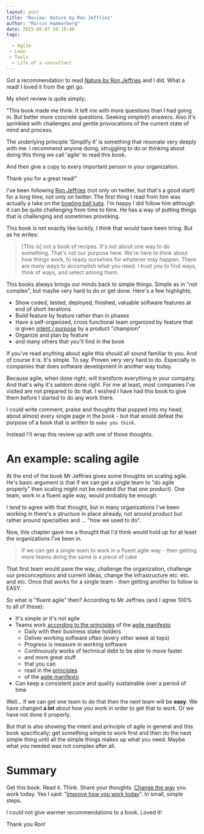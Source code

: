 ```yaml
---
layout: post
title: "Review: Nature by Ron Jeffries"
author: "Marcus Hammarberg"
date: 2015-09-07 10:19:40
tags:

  - Agile
 - Lean
 - Tools
  - Life of a consultant
---
```


Got a recommendation to read [Nature by Ron Jeffries](https://pragprog.com/book/rjnsd/the-nature-of-software-development) and I did. What a read! I loved it from the get go.

My short review is quite simply;

"This book made me think. It left me with more questions than I had going in. But better more concrete questions. Seeking simple(r) answers. Also it's sprinkled with challenges and gentle provocations of the current state of mind and process.

The underlying principle 'Simplify it' is something that resonate very deeply with me. I recommend anyone doing, struggling to do or thinking about doing this thing we call 'agile' to read this book.

And then give a copy to every important person in your organization.

Thank you for a great read!"

<!-- excerpt-end -->

I've been following [Ron Jeffries](https://twitter.com/ronjeffries) (not only on twitter, but that's a good start) for a long time, not only on twitter. The first thing I read from him was actually a take on the [bowling ball kata](http://ronjeffries.com/xprog/articles/miningbowling/). I'm happy I did follow him although it can be quite challenging from time to time. He has a way of putting things that is challenging and sometimes provoking.

This book is not exactly like luckily, I think that would have been tiring. But as he writes:

<blockquote>[This is] not a book of recipes. It's not about one way to do something. That's not our purpose here. We're here to think about how things work, to ready ourselves for whatever may happen. There are many ways to accomplish what you need. I trust you to find ways, think of ways, and select among them.</blockquote>

This books always brings our minds back to simple things. Simple as in "not complex", but maybe very hard to do or get done. Here's a few highlights;

* Show coded, tested, deployed, finished, valuable software features at end of short iterations
* Build feature by feature rather than in phases
* Have a self-organized, cross functional team organized by feature that is given [intent / purpose](http://www.marcusoft.net/2014/06/move-information-to-authority-and-not.html) by a product "champion"
* Organize and plan by feature
* and many others that you'll find in the book

If you've read anything about agile this should all sound familiar to you. And of course it is. It's simple. To say. Proven very very hard to do. Especially in companies that does software development in another way today.

Because agile, when done right, will transform everything in your company. And that's why it's seldom done right. For me at least, most companies I've visited are not prepared to do that. I wished I have had this book to give them before I started to do any work there.

I could write comment, praise and thoughts that popped into my head, about almost every single page in the book - but that would defeat the purpose of a book that is written to <code>make you think</code>.

Instead I'll wrap this review up with one of those thoughts.

# An example: scaling agile
At the end of the book Mr Jeffries gives some thoughts on scaling agile. He's basic argument is that if we can get a single team to "do agile properly" then scaling might not be needed (for that one product). One team, work in a fluent agile way, would probably be enough.

I tend to agree with that thought, but in many organizations I've been working in there's a structure in place already, not around product but rather around specialties and ... "how we used to do".

Now, this chapter gave me a thought that I'd think would hold up for at least the organizations I've been in.

<blockquote>If we can get a single team to work in a fluent agile way - then getting more teams doing the same is a piece of cake</blockquote>

That first team would pave the way, challenge the organization, challenge our preconceptions and current ideas, change the infrastructure etc. etc. and etc. Once that works for a single team - then getting another to follow is EASY.

So what is "fluent agile" then? According to Mr Jeffries (and I agree 100% to all of these):

* It's simple or it's not agile
* Teams work [according to the principles](http://agilemanifesto.org/principles.html) of the [agile manifesto](http://agilemanifesto.org/)
	* Daily with their business stake holders
	* Deliver working software often (every other week at tops)
	* Progress is measure in working software
	* Continuously works of technical debt to be able to move faster
	* and more great stuff
	* that you can
	* read in the [principles](http://agilemanifesto.org/principles.html)
	* of the [agile manifesto](http://agilemanifesto.org/)
* Can keep a consistent pace and quality sustainable over a period of time

Well... if we can get one team to do that then the next team will be **easy**. We have changed **a lot** about how you work in order to get that to work. Or we have not done it properly.

But that is also showing the intent and principle of agile in general and this book specifically; get something simple to work first and then do the next simple thing until all the simple things makes up what you need. Maybe what you needed was not complex after all.

# Summary

Get this book.
Read it.
Think. Share your thoughts.
[Change the way](http://www.marcusoft.net/2013/10/YesITalkAboutChange.html) you work today. Yes I said: "[Improve how you work today](http://www.marcusoft.net/2015/01/improving-means-changing.html)". In small, simple steps.

I could not give warmer recommendations to a book. Loved it!

Thank you Ron!